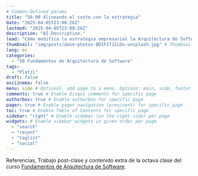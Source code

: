 ```yaml
---
# Common-Defined params
title: "50.08 Alineando el costo con la estrategia"
date: "2025-04-05T23:08:26Z"
lastmod: "2025-04-05T23:08:26Z"
description: "AI-Description."
lead: "Cómo modifica la estrategia empresarial la Arquitectura de Software?" # Lead text
thumbnail: "img/posts/dave-photoz-BDIFIT1ILDs-unsplash.jpg" # Thumbnail image
lang: es
categories:
  - "50 Fundamentos de Arquitectura de Software"
tags:
  - "Platzi"
draft: false
asciinema: false
menu: side # Optional, add page to a menu. Options: main, side, footer
comments: true # Enable Disqus comments for specific page
authorbox: true # Enable authorbox for specific page
pager: true # Enable pager navigation (prev/next) for specific page
toc: true # Enable Table of Contents for specific page
sidebar: "right" # Enable sidebar (on the right side) per page
widgets: # Enable sidebar widgets in given order per page
  - "search"
  - "recent"
  - "taglist"
  - "social"
---
```


Referencias, Trabajo post-clase y contenido extra de la octava clase del curso [Fundamentos de Arquitectura de Software](https://platzi.com/). 

<!--more-->

